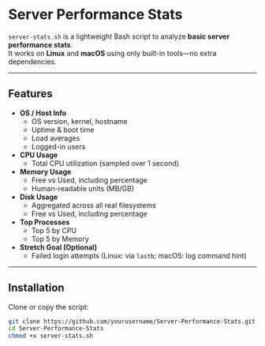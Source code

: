 # Server Performance Stats

`server-stats.sh` is a lightweight Bash script to analyze **basic server performance stats**.  
It works on **Linux** and **macOS** using only built-in tools—no extra dependencies.

---

## Features

- **OS / Host Info**
  - OS version, kernel, hostname
  - Uptime & boot time
  - Load averages
  - Logged-in users
- **CPU Usage**
  - Total CPU utilization (sampled over 1 second)
- **Memory Usage**
  - Free vs Used, including percentage
  - Human-readable units (MB/GB)
- **Disk Usage**
  - Aggregated across all real filesystems
  - Free vs Used, including percentage
- **Top Processes**
  - Top 5 by CPU
  - Top 5 by Memory
- **Stretch Goal (Optional)**
  - Failed login attempts (Linux: via `lastb`; macOS: log command hint)

---

## Installation

Clone or copy the script:

```bash
git clone https://github.com/yourusername/Server-Performance-Stats.git
cd Server-Performance-Stats
chmod +x server-stats.sh
